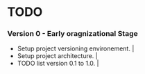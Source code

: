 # TODO 


### Version 0 - Early oragnizational Stage

 - Setup project versioning environement.                                      | 
 - Setup project architecture.                                                 | 
 - TODO list version 0.1 to 1.0.                                               |
